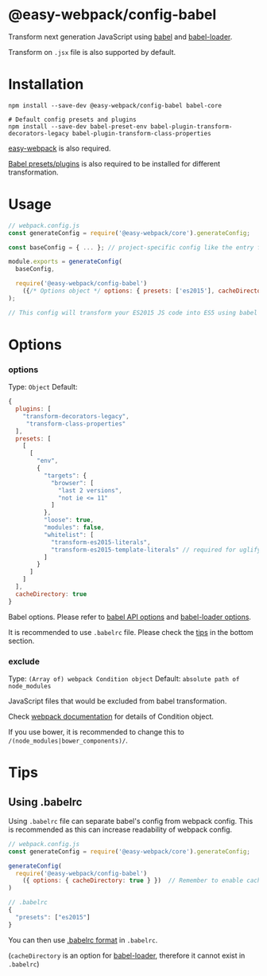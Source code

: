 # @easy-webpack/config-babel
Transform next generation JavaScript using [babel] and [babel-loader].

Transform on `.jsx` file is also supported by default.

# Installation
```
npm install --save-dev @easy-webpack/config-babel babel-core

# Default config presets and plugins
npm install --save-dev babel-preset-env babel-plugin-transform-decorators-legacy babel-plugin-transform-class-properties
```
[easy-webpack](https://github.com/easy-webpack/core) is also required.

[Babel presets/plugins](http://babeljs.io/docs/plugins/) is also required to be installed for different transformation.

# Usage
```js
// webpack.config.js
const generateConfig = require('@easy-webpack/core').generateConfig;

const baseConfig = { ... }; // project-specific config like the entry file

module.exports = generateConfig(
  baseConfig,

  require('@easy-webpack/config-babel')
    ({/* Options object */ options: { presets: ['es2015'], cacheDirectory: true } })
);

// This config will transform your ES2015 JS code into ES5 using babel es2015 presets
```

# Options
### options
Type: `Object` Default: 
```js
{
  plugins: [
    "transform-decorators-legacy",
     "transform-class-properties"
  ],
  presets: [
    [
      [
        "env",
        {
          "targets": {
            "browser": [
              "last 2 versions",
              "not ie <= 11"
            ]
          },
          "loose": true,
          "modules": false,
          "whitelist": [
            "transform-es2015-literals",
            "transform-es2015-template-literals" // required for uglify
          ]
        }
      ]
    ]
  ],
  cacheDirectory: true
}
```
Babel options. Please refer to [babel API options](https://babeljs.io/docs/usage/api/#options) and [babel-loader options](https://github.com/babel/babel-loader#options).

It is recommended to use `.babelrc` file. Please check the [tips](#using-babelrc) in the bottom section. 

### exclude
Type: `(Array of) webpack Condition object` Default: `absolute path of node_modules`

JavaScript files that would be excluded from babel transformation.

Check [webpack documentation](https://webpack.js.org/configuration/module/#condition) for details of Condition object.

If you use bower, it is recommended to change this to `/(node_modules|bower_components)/`. 

# Tips
## Using .babelrc
Using `.babelrc` file can separate babel's config from webpack config. This is recommended as this can increase readability of webpack config.

```js
// webpack.config.js
const generateConfig = require('@easy-webpack/core').generateConfig;

generateConfig(
  require('@easy-webpack/config-babel')
    ({ options: { cacheDirectory: true } })  // Remember to enable cacheDirectory for better build performance
)

// .babelrc
{
  "presets": ["es2015"]
}
```

You can then use [.babelrc format](https://babeljs.io/docs/usage/babelrc/) in `.babelrc`.

(`cacheDirectory` is an option for [babel-loader], therefore it cannot exist in `.babelrc`)
 
[babel]: http://babeljs.io/
[babel-loader]: https://github.com/babel/babel-loader